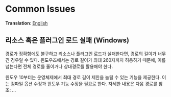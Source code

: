 # Common Issues
**Translation**: [English](common_issues.md)

## 리소스 혹은 플러그인 로드 실패 (Windows)
경로가 정확함에도 불구하고 리소스나 플러그인 로드가 실패한다면, 경로의 길이가 너무 긴 경우일 수 있다.
윈도우즈에서는 경로 길이가 최대 260자까지 허용하기 때문에, 이를 넘는다면 전체 경로를 줄이거나 상대경로를 활용해야 한다.

윈도우 10부터는 운영체제에서 최대 경로 길이 제한을 늘릴 수 있는 기능을 제공한다. 이는 컴파일 옵션 수정과
윈도우 기능 수정을 필요로 한다. 자세한 내용은 다음 경로를 참조: ...
